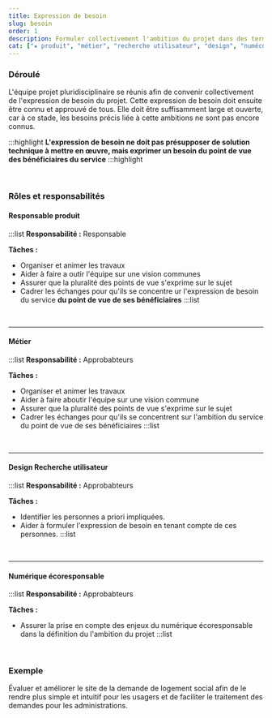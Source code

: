```yaml
---
title: Expression de besoin
slug: besoin
order: 1
description: Formuler collectivement l'ambition du projet dans des termes exprimant les besoins de toutes les personnes impliquées (administrations, usagers, etc.)
cat: ["★ produit", "métier", "recherche utilisateur", "design", "numéco"]
---
```


### Déroulé

L'équipe projet pluridisciplinaire se réunis afin de convenir collectivement de l'expression de besoin du projet. Cette expression de besoin doit ensuite être connu et approuvé de tous. Elle doit être suffisamment large et ouverte, car à ce stade, les besoins précis liée à cette ambitions ne sont pas encore connus.

:::highlight
**L'expression de besoin ne doit pas présupposer de solution technique à mettre en œuvre, mais exprimer un besoin du point de vue des bénéficiaires du service**
:::highlight

<br/>

### Rôles et responsabilités

#### <span class="fr-badge fr-badge--pink-macaron">Responsable produit</span>

:::list
**Responsabilité :** <span class="fr-tag fr-tag--sm">Responsable</span>

**Tâches :**

- Organiser et animer les travaux
- Aider à faire a outir l'équipe sur une vision communes
- Assurer que la pluralité des points de vue s'exprime sur le sujet
- Cadrer les échanges pour qu'ils se concentre ur l'expression de besoin du service **du point de vue de ses bénéficiaires**
  :::list

<br/>
<hr/>

#### <span class="fr-badge fr-badge--pink-macaron">Métier</span>

:::list
**Responsabilité :** <span class="fr-tag fr-tag--sm">Approbabteurs</span>

**Tâches :**

- Organiser et animer les travaux
- Aider à faire aboutir l'équipe sur une vision commune
- Assurer que la pluralité des points de vue s'exprime sur le sujet
- Cadrer les échanges pour qu'ils se concentrent sur l'ambition du service du point de vue de ses bénéficiaires
  :::list

<br/>
<hr/>

#### <span class="fr-badge fr-badge--pink-macaron">Design</span> <span class="fr-badge fr-badge--pink-macaron">Recherche utilisateur</span>

:::list
**Responsabilité :** <span class="fr-tag fr-tag--sm">Approbabteurs</span>

**Tâches :**

- Identifier les personnes a priori impliquées.
- Aider à formuler l'expression de besoin en tenant compte de ces personnes.
  :::list

<br/>
<hr/>

#### <span class="fr-badge fr-badge--pink-macaron">Numérique écoresponsable</span>

:::list
**Responsabilité :** <span class="fr-tag fr-tag--sm">Approbabteurs</span>

**Tâches :**

- Assurer la prise en compte des enjeux du numérique écoresponsable dans la définition du l'ambition du projet
  :::list

<br/>

### Exemple

Évaluer et améliorer le site de la demande de logement social afin de le rendre plus simple et intuitif pour les usagers et de faciliter le traitement des demandes pour les administrations.
